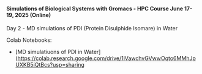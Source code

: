 #### Simulations of Biological Systems with Gromacs - HPC Course June 17-19, 2025 (Online)

Day 2 - MD simulations of PDI (Protein Disulphide Isomare) in Water


Colab Notebooks:


* [MD simulatiuons of PDI in Water](https://colab.research.google.com/drive/1lVawchvGVwwOqto6MMhJpUXKB5iQtBcs?usp=sharing


